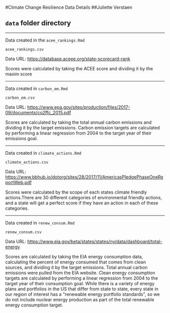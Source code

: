 #Climate Change Resilience Data Details
##Juliette Verstaen
## `data` folder directory

******************************************************************
Data created in the `acee_rankings.Rmd`

`acee_rankings.csv`

Data URL: https://database.aceee.org/state-scorecard-rank

Scores were calculated by taking the ACEE score and dividing it by the maxim score

******************************************************************

Data created in `carbon_em.Rmd`

`carbon_em.csv`

Data URL: https://www.epa.gov/sites/production/files/2017-09/documents/co2ffc_2015.pdf

Scores are calculated by taking the total annual carbon emissions and dividing it by the target emissions. Carbon emission targets are calculated by performing a linear regression from 2004 to the target year of their emissions goal.

******************************************************************

Data created in `climate_actions.Rmd`

`climate_actions.csv`

Data URL: https://www.bbhub.io/dotorg/sites/28/2017/11/AmericasPledgePhaseOneReportWeb.pdf

Scores were calculated by the scope of each states climate friendly actions.There are 30 different categories of environmental friendly actions, and a state will get a perfect score if they have an action in each of these categories. 

******************************************************************

Data created in `renew_consum.Rmd`

`renew_consum.csv`

Data URL: https://www.eia.gov/beta/states/states/ny/data/dashboard/total-energy

Scores are calculated by taking the EIA energy consumption data, calculating the percent of energy consumed that comes from clean sources, and dividing it by the target emissions. Total annual carbon emissions were pulled from the EIA website. Clean energy consumption targets are calculated by performing a linear regression from 2004 to the target year of their consumption goal. While there is a variety of energy plans and portfolios in the US that differ from state to state, every state in our region of interest has a "renewable energy portfolio standards", so we do not include nuclear energy production as part of the total renewable energy consumption target.
